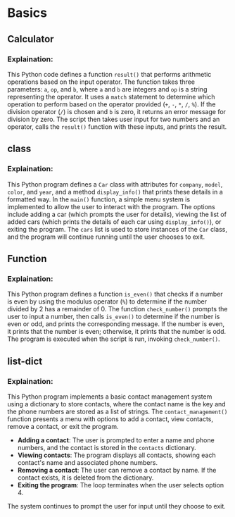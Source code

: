 # Basics

## Calculator

### Explaination:
This Python code defines a function `result()` that performs arithmetic operations based on the input operator. The function takes three parameters: `a`, `op`, and `b`, where `a` and `b` are integers and `op` is a string representing the operator. It uses a `match` statement to determine which operation to perform based on the operator provided (`+`, `-`, `*`, `/`, `%`). If the division operator (`/`) is chosen and `b` is zero, it returns an error message for division by zero. The script then takes user input for two numbers and an operator, calls the `result()` function with these inputs, and prints the result.

## class

### Explaination:
This Python program defines a `Car` class with attributes for `company`, `model`, `color`, and `year`, and a method `display_info()` that prints these details in a formatted way. In the `main()` function, a simple menu system is implemented to allow the user to interact with the program. The options include adding a car (which prompts the user for details), viewing the list of added cars (which prints the details of each car using `display_info()`), or exiting the program. The `cars` list is used to store instances of the `Car` class, and the program will continue running until the user chooses to exit.

## Function

### Explaination:
This Python program defines a function `is_even()` that checks if a number is even by using the modulus operator (`%`) to determine if the number divided by 2 has a remainder of 0. The function `check_number()` prompts the user to input a number, then calls `is_even()` to determine if the number is even or odd, and prints the corresponding message. If the number is even, it prints that the number is even; otherwise, it prints that the number is odd. The program is executed when the script is run, invoking `check_number()`.

## list-dict

### Explaination:
This Python program implements a basic contact management system using a dictionary to store contacts, where the contact name is the key and the phone numbers are stored as a list of strings. The `contact_management()` function presents a menu with options to add a contact, view contacts, remove a contact, or exit the program. 

- **Adding a contact**: The user is prompted to enter a name and phone numbers, and the contact is stored in the `contacts` dictionary.
- **Viewing contacts**: The program displays all contacts, showing each contact's name and associated phone numbers.
- **Removing a contact**: The user can remove a contact by name. If the contact exists, it is deleted from the dictionary.
- **Exiting the program**: The loop terminates when the user selects option 4.

The system continues to prompt the user for input until they choose to exit.
